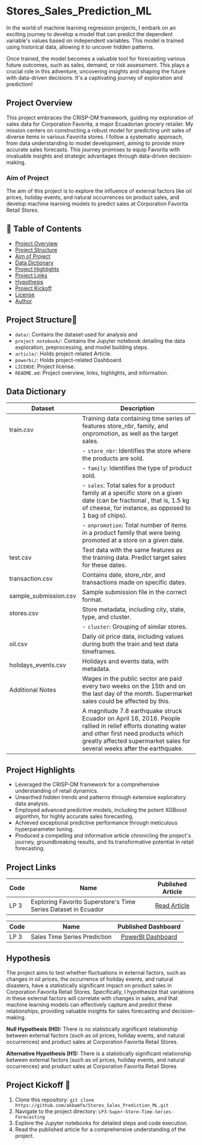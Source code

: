 # Stores_Sales_Prediction_ML
In the world of machine learning regression projects, I embark on an exciting journey to develop a model that can predict the dependent variable's values based on independent variables. This model is trained using historical data, allowing it to uncover hidden patterns.

Once trained, the model becomes a valuable tool for forecasting various future outcomes, such as sales, demand, or risk assessment. This plays a crucial role in this adventure, uncovering insights and shaping the future with data-driven decisions. It's a captivating journey of exploration and prediction!

## Project Overview
This project embraces the CRISP-DM framework, guiding my exploration of sales data for Corporation Favorita, a major Ecuadorian grocery retailer. My mission centers on constructing a robust model for predicting unit sales of diverse items in various Favorita stores. I follow a systematic approach, from data understanding to model development, aiming to provide more accurate sales forecasts. This journey promises to equip Favorita with invaluable insights and strategic advantages through data-driven decision-making.

### Aim of Project
The aim of this project is to explore the influence of external factors like oil prices, holiday events, and natural occurrences on product sales, and develop machine learning models to predict sales at Corporation Favorita Retail Stores.

## 📑 Table of Contents

- [Project Overview](#project-overview)
- [Project Structure](#project-structure)
- [Aim of Project](#aim-of-project)
- [Data Dictionary](#data-dictionary)
- [Project Highlights](#project-highlights)
- [Project Links](#project-links)
- [Hypothesis](#hypothesis)
- [Project Kickoff](#project-kickoff)
- [License](#license)
- [Author](#author)

## Project Structure📂
- `data/`: Contains the dataset used for analysis and 
- `project notebook/`: Contains the Jupyter notebook detailing the data exploration, preprocessing, and model building steps.
- `article/`: Holds project-related Article.
-  `powerbi/`: Holds project-related Dashboard.
- `LICENSE`: Project license.
- `README.md`: Project overview, links, highlights, and information.

## Data Dictionary
| **Dataset** | **Description** |
|------------|-----------------|
| train.csv  | Training data containing time series of features store_nbr, family, and onpromotion, as well as the target sales. |
|            | - `store_nbr`: Identifies the store where the products are sold. |
|            | - `family`: Identifies the type of product sold. |
|            | - `sales`: Total sales for a product family at a specific store on a given date (can be fractional , that is, 1.5 kg of cheese, for instance, as opposed to 1 bag of chips). |
|            | - `onpromotion`: Total number of items in a product family that were being promoted at a store on a given date. |
| test.csv   | Test data with the same features as the training data. Predict target sales for these dates. |
| transaction.csv | Contains date, store_nbr, and transactions made on specific dates. |
| sample_submission.csv | Sample submission file in the correct format. |
| stores.csv | Store metadata, including city, state, type, and cluster. |
|            | - `cluster`: Grouping of similar stores. |
| oil.csv    | Daily oil price data, including values during both the train and test data timeframes. |
| holidays_events.csv | Holidays and events data, with metadata. |
| Additional Notes| Wages in the public sector are paid every two weeks on the 15th and on the last day of the month. Supermarket sales could be affected by this.|
|                 | A magnitude 7.8 earthquake struck Ecuador on April 16, 2016. People rallied in relief efforts donating water and other first need products which greatly affected supermarket sales for several weeks after the earthquake.|

## Project Highlights
- Leveraged the CRISP-DM framework for a comprehensive understanding of retail dynamics.
- Unearthed hidden trends and patterns through extensive exploratory data analysis.
- Employed advanced predictive models, including the potent XGBoost algorithm, for highly accurate sales forecasting.
- Achieved exceptional predictive performance through meticulous hyperparameter tuning.
- Produced a compelling and informative article chronicling the project's journey, groundbreaking results, and its transformative potential in retail forecasting.

## Project Links
| Code | Name                                     |                                             Published Article                                              |
| ---- | ---------------------------------------- | :--------------------------------------------------------------------------------------------------------: |
| LP 3 | Exploring Favorito Superstore's Time Series Dataset in Ecuador | [Read Article](https://www.linkedin.com/pulse/exploring-favorito-superstores-time-series-dataset-ecuador-kofi-bamfo) |

| Code | Name                                     |                                             Published Dashboard                                              |
| ---- | ---------------------------------------- | :--------------------------------------------------------------------------------------------------------: |
| LP 3 | Sales Time Series Prediction | [PowerBI Dashboard]() |


## Hypothesis 
The project aims to test whether fluctuations in external factors, such as changes in oil prices, the occurrence of holiday events, and natural disasters, have a statistically significant impact on product sales in Corporation Favorita Retail Stores. Specifically, I hypothesize that variations in these external factors will correlate with changes in sales, and that machine learning models can effectively capture and predict these relationships, providing valuable insights for sales forecasting and decision-making.

**Null Hypothesis (H0):** There is no statistically significant relationship between external factors (such as oil prices, holiday events, and natural occurrences) and product sales at Corporation Favorita Retail Stores.

**Alternative Hypothesis (H1):** There is a statistically significant relationship between external factors (such as oil prices, holiday events, and natural occurrences) and product sales at Corporation Favorita Retail Stores

## Project Kickoff 🏁

1. Clone this repository: `git clone https://github.com/akbamfo/Stores_Sales_Prediction_ML.git`
2. Navigate to the project directory: `LP3-Super-Store-Time-Series-Forecasting`
3. Explore the Jupyter notebooks for detailed steps and code execution.
4. Read the published article for a comprehensive understanding of the project.








